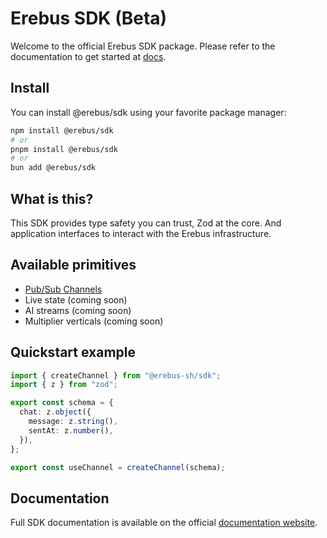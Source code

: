 # Erebus SDK (Beta)

Welcome to the official Erebus SDK package. Please refer to the documentation to get started at [docs](https://docs.erebus.sh/docs).

## Install

You can install @erebus/sdk using your favorite package manager:

```bash
npm install @erebus/sdk
# or
pnpm install @erebus/sdk
# or
bun add @erebus/sdk
```

## What is this?

This SDK provides type safety you can trust, Zod at the core. And application interfaces to interact with the Erebus infrastructure.

## Available primitives

- [Pub/Sub Channels](https://docs.erebus.sh/docs/)
- Live state (coming soon)
- AI streams (coming soon)
- Multiplier verticals (coming soon)

## Quickstart example

```typescript
import { createChannel } from "@erebus-sh/sdk";
import { z } from "zod";

export const schema = {
  chat: z.object({
    message: z.string(),
    sentAt: z.number(),
  }),
};

export const useChannel = createChannel(schema);
```

## Documentation

Full SDK documentation is available on the official [documentation website](https://docs.erebus.sh/docs/).
